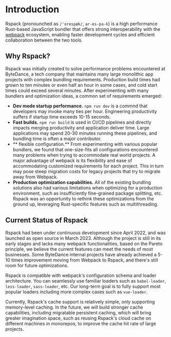 # Introduction

Rspack (pronounched as `/'ɑrespæk/`, `ar-es-pa-k`) is a high performance
Rust-based JavaScript bundler that offers strong interoperability with
the [webpack](https://webpack.js.org/) ecosystem, enabling faster
development cycles and efficient collaboration between the two tools.

## Why Rspack?

Rspack was initially created to solve performance problems encountered
at ByteDance, a tech company that maintains many large monolithic app
projects with complex bundling requirements. Production build times had
grown to ten minutes or even half an hour in some cases, and cold start
times could exceed several minutes. After experimenting with many
bundlers and optimization ideas, a common set of requirements emerged:

* **Dev mode startup performance.** `npm run dev` is a commnd that
  developers may invoke many ties per hour. Engineering productivity
  suffers if startup time exceeds 10-15 seconds.
* **Fast builds.** `npm run build` is used in CI/CD pipelines and
  directly impacts merging productivity and application deliver time.
  Large applications may spend 20-30 minutes running these pipelines,
  and bundling time is often a major contributor.
* ** flexible configuration.** From experimenting with various popular
  bundlers, we found that one-size-fits all configurations encountered
  many problems when trying to accommodate real world projects. A major
  advantage of webpack is its flexibility and ease of accommodating
  customized requirements for each project. This in turn may pose steep
  migration costs for legacy projects that try to migrate away from
  Webpack.
* **Production optimization capabilities.** All of the existing bundling
  solutions also had various limitations when optimizing for a
  production environment, such as insufficiently fine-grained package
  splitting, etc. Rspack was an opportunity to rethink these
  optimizations from the ground up, leveraging Rust-specific features
  such as multithreading.

## Current Status of Rspack

Rspack had been under continuous development since April 2022, and was
launched as open source in March 2023. Although the project is still in
its early stages and lacks many webpack functionalities, based on the
Pareto principle, we believe the current features can meet the needs of
most businesses. Some ByteDance internal projects have already achieved
a 5-10 times improvement moving from Webpack to Rspack, and there's
still room for future optimizations.

Rspack is compatible with webpack's configuration schema and loader
architecture. You can seamlessly use familiar loaders such as
`babel-loader`, `less-loader`, `sass-loader`, etc. Our long-term goal is
to fully support most popular loaders including more complex cases such
as `vue-loader`.

Currently, Rspack's cache support is relatively simple, only supporting
memory-level caching. In the future, we will build stronger cache
capabilities, including migratable persistent caching, which will bring
greater imagination space, such as reusing Rspack's cloud cache on
different machines in monorepos, to improve the cache hit rate of large
projects.


